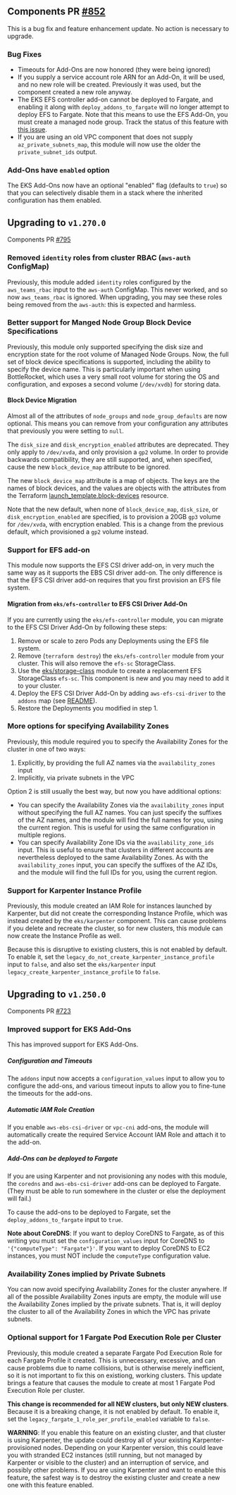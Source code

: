 ## Components PR [#852](https://github.com/cloudposse/terraform-aws-components/pull/852)

This is a bug fix and feature enhancement update. No action is necessary to upgrade.

### Bug Fixes

- Timeouts for Add-Ons are now honored (they were being ignored)
- If you supply a service account role ARN for an Add-On, it will be used, and
  no new role will be created. Previously it was used, but the component created
  a new role anyway.
- The EKS EFS controller add-on cannot be deployed to Fargate, and enabling it
  along with `deploy_addons_to_fargate` will no longer attempt to deploy EFS
  to Fargate. Note that this means to use the EFS Add-On, you must create
  a managed node group. Track the status of this feature with [this issue](https://github.com/kubernetes-sigs/aws-efs-csi-driver/issues/1100).
- If you are using an old VPC component that does not supply `az_private_subnets_map`,
  this module will now use the older the `private_subnet_ids` output.

### Add-Ons have `enabled` option

The EKS Add-Ons now have an optional "enabled" flag (defaults to `true`) so
that you can selectively disable them in a stack where the inherited configuration
has them enabled.

## Upgrading to `v1.270.0`

Components PR [#795](https://github.com/cloudposse/terraform-aws-components/pull/795)

### Removed `identity` roles from cluster RBAC (`aws-auth` ConfigMap)

Previously, this module added `identity` roles configured by the `aws_teams_rbac`
input to the `aws-auth` ConfigMap. This never worked, and so now `aws_teams_rbac`
is ignored. When upgrading, you may see these roles being removed from the `aws-auth`:
this is expected and harmless.

### Better support for Manged Node Group Block Device Specifications

Previously, this module only supported specifying the disk size and encryption state
for the root volume of Managed Node Groups. Now, the full set of block device
specifications is supported, including the ability to specify the device name.
This is particularly important when using BottleRocket, which uses a very small
root volume for storing the OS and configuration, and exposes a second volume
(`/dev/xvdb`) for storing data.

#### Block Device Migration

Almost all of the attributes of `node_groups` and `node_group_defaults` are now
optional. This means you can remove from your configuration any attributes that
previously you were setting to `null`.

The `disk_size` and `disk_encryption_enabled` attributes are deprecated. They
only apply to `/dev/xvda`, and only provision a `gp2` volume. In order to
provide backwards compatibility, they are still supported, and, when specified,
cause the new `block_device_map` attribute to be ignored.

The new `block_device_map` attribute is a map of objects. The keys are the names
of block devices, and the values are objects with the attributes from the Terraform
[launch_template.block-devices](https://registry.terraform.io/providers/hashicorp/aws/latest/docs/resources/launch_template#block-devices) resource.

Note that the new default, when none of `block_device_map`, `disk_size`, or
`disk_encryption_enabled` are specified, is to provision a 20GB `gp3` volume
for `/dev/xvda`, with encryption enabled. This is a change from the previous
default, which provisioned a `gp2` volume instead.

### Support for EFS add-on

This module now supports the EFS CSI driver add-on, in very much the same way
as it supports the EBS CSI driver add-on. The only difference is that the
EFS CSI driver add-on requires that you first provision an EFS file system.

#### Migration from `eks/efs-controller` to EFS CSI Driver Add-On

If you are currently using the `eks/efs-controller` module, you can migrate
to the EFS CSI Driver Add-On by following these steps:

1. Remove or scale to zero Pods any Deployments using the EFS file system.
2. Remove (`terraform destroy`) the `eks/efs-controller` module from your
   cluster. This will also remove the `efs-sc` StorageClass.
3. Use the [eks/storage-class](https://github.com/cloudposse/terraform-aws-components/tree/main/modules/eks/storage-class)
   module to create a replacement EFS StorageClass `efs-sc`. This component is new and you may need to add it to your cluster.
4. Deploy the EFS CSI Driver Add-On by adding `aws-efs-csi-driver` to the `addons` map (see [README](./README.md)).
5. Restore the Deployments you modified in step 1.

### More options for specifying Availability Zones

Previously, this module required you to specify the Availability Zones for the
cluster in one of two ways:

1. Explicitly, by providing the full AZ names via the `availability_zones` input
2. Implicitly, via private subnets in the VPC

Option 2 is still usually the best way, but now you have additional options:

- You can specify the Availability Zones via the `availability_zones` input
  without specifying the full AZ names. You can just specify the suffixes of
  the AZ names, and the module will find the full names for you, using the
  current region. This is useful for using the same configuration in multiple regions.
- You can specify Availability Zone IDs via the `availability_zone_ids` input.
  This is useful to ensure that clusters in different accounts are nevertheless
  deployed to the same Availability Zones. As with the `availability_zones` input,
  you can specify the suffixes of the AZ IDs, and the module will find the full
  IDs for you, using the current region.

### Support for Karpenter Instance Profile

Previously, this module created an IAM Role for instances launched by Karpenter,
but did not create the corresponding Instance Profile, which was instead created by
the `eks/karpenter` component. This can cause problems if you delete and recreate the cluster,
so for new clusters, this module can now create the Instance Profile as well.

Because this is disruptive to existing clusters, this is not enabled by default.
To enable it, set the `legacy_do_not_create_karpenter_instance_profile` input to `false`,
and also set the `eks/karpenter` input `legacy_create_karpenter_instance_profile` to `false`.

## Upgrading to `v1.250.0`

Components PR [#723](https://github.com/cloudposse/terraform-aws-components/pull/723)

### Improved support for EKS Add-Ons

This has improved support for EKS Add-Ons.

##### Configuration and Timeouts

The `addons` input now accepts a `configuration_values` input to allow you
to configure the add-ons, and various timeout inputs to allow you to fine-tune
the timeouts for the add-ons.

##### Automatic IAM Role Creation

If you enable `aws-ebs-csi-driver` or `vpc-cni` add-ons, the module will
automatically create the required Service Account IAM Role and attach it to
the add-on.

##### Add-Ons can be deployed to Fargate

If you are using Karpenter and not provisioning any nodes with this module,
the `coredns` and `aws-ebs-csi-driver` add-ons can be deployed to Fargate.
(They must be able to run somewhere in the cluster or else the deployment
will fail.)

To cause the add-ons to be deployed to Fargate, set the `deploy_addons_to_fargate`
input to `true`.

**Note about CoreDNS**: If you want to deploy CoreDNS to Fargate, as of this
writing you must set the `configuration_values` input for CoreDNS to
`'{"computeType": "Fargate"}'`. If you want to deploy CoreDNS to EC2 instances,
you must NOT include the `computeType` configuration value.

### Availability Zones implied by Private Subnets

You can now avoid specifying Availability Zones for the cluster anywhere.
If all of the possible Availability Zones inputs are empty, the module will
use the Availability Zones implied by the private subnets. That is, it will
deploy the cluster to all of the Availability Zones in which the VPC has
private subnets.

### Optional support for 1 Fargate Pod Execution Role per Cluster

Previously, this module created a separate Fargate Pod Execution Role for each
Fargate Profile it created. This is unnecessary, excessive, and can cause
problems due to name collisions, but is otherwise merely inefficient, so it is
not important to fix this on existiong, working clusters.
This update brings a feature that causes the module to create at
most 1 Fargate Pod Execution Role per cluster.

**This change is recommended for all NEW clusters, but only NEW clusters**.
Because it is a breaking change, it is not enabled by default. To enable it, set the
`legacy_fargate_1_role_per_profile_enabled` variable to `false`.

**WARNING**: If you enable this feature on an existing cluster, and that
cluster is using Karpenter, the update could destroy all of your existing
Karpenter-provisioned nodes. Depending on your Karpenter version, this
could leave you with stranded EC2 instances (still running, but not managed by
Karpenter or visible to the cluster) and an interruption of service, and
possibly other problems. If you are using Karpenter and want to enable this
feature, the safest way is to destroy the existing cluster and create a new
one with this feature enabled.
